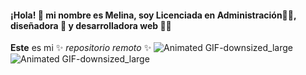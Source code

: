 #### ¡Hola! 👋 mi nombre es Melina, soy Licenciada en Administración👩‍🎓, diseñadora 📌 y desarrolladora web 👩‍💻
**Este** es mi ✨ _repositorio remoto_ ✨ 
![Animated GIF-downsized_large](http://gph.is/XHV9Ew)
![Animated GIF-downsized_large](https://user-images.githubusercontent.com/73447224/98456456-a68e8d00-215c-11eb-8337-8bd19048fd33.gif)
<!--
**melinaacosta/melinaacosta** is a ✨ _special_ ✨ repository because its `README.md` (this file) appears on your GitHub profile.


